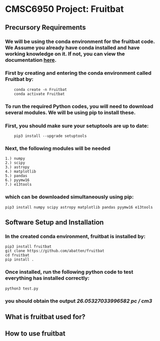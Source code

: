 # CMSC6950 Project: Fruitbat

## Precursory Requirements

### We will be using the conda environment for the fruitbat code. We Assume you already have conda installed and have working knowledge on it. If not, you can view the documentation [here](https://docs.conda.io/en/latest/).

### First by creating and entering the conda environment called Fruitbat by:
        conda create -n Fruitbat
        conda activate Fruitbat

### To run the required Python codes, you will need to download several modules. We will be using pip to install these.
### First, you should make sure your setuptools are up to date:
        pip3 install --upgrade setuptools

### Next, the following modules will be needed
	1.) numpy
	2.) scipy
	3.) astropy
	4.) matplotlib
	5.) pandas
	6.) pyymw16
	7.) e13tools
### which can be downloaded simultaneously using pip:
	pip3 install numpy scipy astropy matplotlib pandas pyymw16 e13tools

## Software Setup and Installation

### In the created conda environment, fruitbat is installed by:
	pip3 install fruitbat
	git clone https://github.com/abatten/fruitbat
	cd fruitbat
	pip install .

### Once installed, run the following python code to test everything has installed correctly:

	python3 test.py

### you should obtain the output *26.05327033996582 pc / cm3*


## What is fruitbat used for?

## How to use fruitbat
